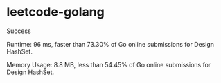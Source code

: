 # leetcode-golang

Success

Runtime: 96 ms, faster than 73.30% of Go online submissions for Design HashSet.

Memory Usage: 8.8 MB, less than 54.45% of Go online submissions for Design HashSet.
